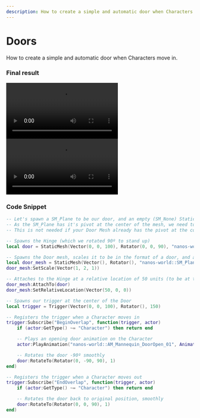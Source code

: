 ```yaml
---
description: How to create a simple and automatic door when Characters move in
---
```


# Doors

How to create a simple and automatic door when Characters move in.

### Final result

<video controls="true" allowfullscreen="true">
    <source src="/videos/docs/tutorials/doors-01.mp4" type="video/mp4" />
</video>

<video controls="true" allowfullscreen="true">
    <source src="/videos/docs/tutorials/doors-02.mp4" type="video/mp4" />
</video>


### Code Snippet

```lua title="Server/Index.lua"
-- Let's spawn a SM_Plane to be our door, and an empty (SM_None) StaticMesh to be our Hinge.
-- As the SM_Plane has it's pivot at the center of the mesh, we need to have a Hinge to make it rotate properly.
-- This is not needed if your Door Mesh already has the pivot at the correct Hinge location.

-- Spawns the Hinge (which we rotated 90º to stand up)
local door = StaticMesh(Vector(0, 0, 100), Rotator(0, 0, 90), "nanos-world::SM_None")

-- Spawns the Door mesh, scales it to be in the format of a door, and attaches it to the Hinge
local door_mesh = StaticMesh(Vector(), Rotator(), "nanos-world::SM_Plane")
door_mesh:SetScale(Vector(1, 2, 1))

-- Attaches to the Hinge at a relative location of 50 units (to be at the hinge location)
door_mesh:AttachTo(door)
door_mesh:SetRelativeLocation(Vector(50, 0, 0))

-- Spawns our trigger at the center of the Door
local trigger = Trigger(Vector(0, 0, 100), Rotator(), 150)

-- Registers the trigger when a Character moves in
trigger:Subscribe("BeginOverlap", function(trigger, actor)
    if (actor:GetType() ~= "Character") then return end

    -- Plays an opening door animation on the Character
    actor:PlayAnimation("nanos-world::AM_Mannequin_DoorOpen_01", AnimationSlotType.UpperBody)

    -- Rotates the door -90º smoothly
    door:RotateTo(Rotator(0, -90, 90), 1)
end)

-- Registers the trigger when a Character moves out
trigger:Subscribe("EndOverlap", function(trigger, actor)
    if (actor:GetType() ~= "Character") then return end

    -- Rotates the door back to original position, smoothly
    door:RotateTo(Rotator(0, 0, 90), 1)
end)
```


